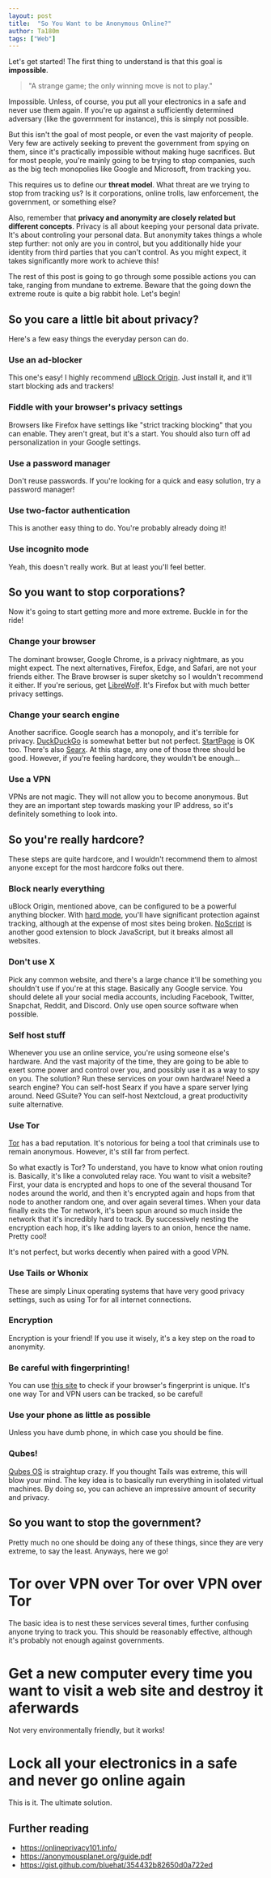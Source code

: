 ```yaml
---
layout: post
title:  "So You Want to be Anonymous Online?"
author: Ta180m
tags: ["Web"]
---
```



Let's get started! The first thing to understand is that this goal is **impossible**.

> "A strange game; the only winning move is not to play."

Impossible. Unless, of course, you put all your electronics in a safe and never use them again. If you're up against a sufficiently determined adversary (like the government for instance), this is simply not possible.

But this isn't the goal of most people, or even the vast majority of people. Very few are actively seeking to prevent the government from spying on them, since it's practically impossible without making huge sacrifices. But for most people, you're mainly going to be trying to stop companies, such as the big tech monopolies like Google and Microsoft, from tracking you.

This requires us to define our **threat model**. What threat are we trying to stop from tracking us? Is it corporations, online trolls, law enforcement, the government, or something else?

Also, remember that **privacy and anonymity are closely related but different concepts**. Privacy is all about keeping your personal data private. It's about controling your personal data. But anonymity takes things a whole step further: not only are you in control, but you additionally hide your identity from third parties that you can't control. As you might expect, it takes significantly more work to achieve this!

The rest of this post is going to go through some possible actions you can take, ranging from mundane to extreme. Beware that the going down the extreme route is quite a big rabbit hole. Let's begin!


## So you care a little bit about privacy?

Here's a few easy things the everyday person can do.

### Use an ad-blocker

This one's easy! I highly recommend [uBlock Origin](https://ublockorigin.com/). Just install it, and it'll start blocking ads and trackers!

### Fiddle with your browser's privacy settings

Browsers like Firefox have settings like "strict tracking blocking" that you can enable. They aren't great, but it's a start. You should also turn off ad personalization in your Google settings.

### Use a password manager

Don't reuse passwords. If you're looking for a quick and easy solution, try a password manager!

### Use two-factor authentication

This is another easy thing to do. You're probably already doing it!

### Use incognito mode

Yeah, this doesn't really work. But at least you'll feel better.


## So you want to stop corporations?

Now it's going to start getting more and more extreme. Buckle in for the ride!

### Change your browser

The dominant browser, Google Chrome, is a privacy nightmare, as you might expect. The next alternatives, Firefox, Edge, and Safari, are not your friends either. The Brave browser is super sketchy so I wouldn't recommend it either. If you're serious, get [LibreWolf](https://librewolf-community.gitlab.io/). It's Firefox but with much better privacy settings.

### Change your search engine

Another sacrifice. Google search has a monopoly, and it's terrible for privacy. [DuckDuckGo](https://duckduckgo.com/) is somewhat better but not perfect. [StartPage](https://startpage.com/) is OK too. There's also [Searx](https://searx.me/). At this stage, any one of those three should be good. However, if you're feeling hardcore, they wouldn't be enough...

### Use a VPN

VPNs are not magic. They will not allow you to become anonymous. But they are an important step towards masking your IP address, so it's definitely something to look into.


## So you're really hardcore?

These steps are quite hardcore, and I wouldn't recommend them to almost anyone except for the most hardcore folks out there.

### Block nearly everything

uBlock Origin, mentioned above, can be configured to be a powerful anything blocker. With [hard mode](https://github.com/gorhill/uBlock/wiki/Blocking-mode:-hard-mode), you'll have significant protection against tracking, although at the expense of most sites being broken. [NoScript](https://noscript.net/) is another good extension to block JavaScript, but it breaks almost all websites.

### Don't use X

Pick any common website, and there's a large chance it'll be something you shouldn't use if you're at this stage. Basically any Google service. You should delete all your social media accounts, including Facebook, Twitter, Snapchat, Reddit, and Discord. Only use open source software when possible.

### Self host stuff

Whenever you use an online service, you're using someone else's hardware. And the vast majority of the time, they are going to be able to exert some power and control over you, and possibly use it as a way to spy on you. The solution? Run these services on your own hardware! Need a search engine? You can self-host Searx if you have a spare server lying around. Need GSuite? You can self-host Nextcloud, a great productivity suite alternative.

### Use Tor

[Tor](https://www.torproject.org/) has a bad reputation. It's notorious for being a tool that criminals use to remain anonymous. However, it's still far from perfect.

So what exactly is Tor? To understand, you have to know what onion routing is. Basically, it's like a convoluted relay race. You want to visit a website? First, your data is encrypted and hops to one of the several thousand Tor nodes around the world, and then it's encrypted again and hops from that node to another random one, and over again several times. When your data finally exits the Tor network, it's been spun around so much inside the network that it's incredibly hard to track. By successively nesting the encryption each hop, it's like adding layers to an onion, hence the name. Pretty cool!

It's not perfect, but works decently when paired with a good VPN.

### Use Tails or Whonix

These are simply Linux operating systems that have very good privacy settings, such as using Tor for all internet connections.

### Encryption

Encryption is your friend! If you use it wisely, it's a key step on the road to anonymity.

### Be careful with fingerprinting!

You can use [this site](https://amiunique.org/) to check if your browser's fingerprint is unique. It's one way Tor and VPN users can be tracked, so be careful!

### Use your phone as little as possible

Unless you have dumb phone, in which case you should be fine.

### Qubes!

[Qubes OS](https://www.qubes-os.org/) is straightup crazy. If you thought Tails was extreme, this will blow your mind. The key idea is to basically run everything in isolated virtual machines. By doing so, you can achieve an impressive amount of security and privacy.


## So you want to stop the government?

Pretty much no one should be doing any of these things, since they are very extreme, to say the least. Anyways, here we go!

# Tor over VPN over Tor over VPN over Tor

The basic idea is to nest these services several times, further confusing anyone trying to track you. This should be reasonably effective, although it's probably not enough against governments.

# Get a new computer every time you want to visit a web site and destroy it aferwards

Not very environmentally friendly, but it works!

# Lock all your electronics in a safe and never go online again

This is it. The ultimate solution.


## Further reading

- https://onlineprivacy101.info/
- https://anonymousplanet.org/guide.pdf
- https://gist.github.com/bluehat/354432b82650d0a722ed

